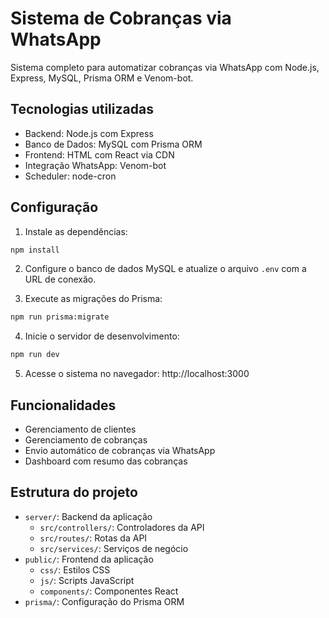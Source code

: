 # Sistema de Cobranças via WhatsApp

Sistema completo para automatizar cobranças via WhatsApp com Node.js, Express, MySQL, Prisma ORM e Venom-bot.

## Tecnologias utilizadas

- Backend: Node.js com Express
- Banco de Dados: MySQL com Prisma ORM
- Frontend: HTML com React via CDN
- Integração WhatsApp: Venom-bot
- Scheduler: node-cron

## Configuração

1. Instale as dependências:
```bash
npm install
```

2. Configure o banco de dados MySQL e atualize o arquivo `.env` com a URL de conexão.

3. Execute as migrações do Prisma:
```bash
npm run prisma:migrate
```

4. Inicie o servidor de desenvolvimento:
```bash
npm run dev
```

5. Acesse o sistema no navegador: http://localhost:3000

## Funcionalidades

- Gerenciamento de clientes
- Gerenciamento de cobranças
- Envio automático de cobranças via WhatsApp
- Dashboard com resumo das cobranças

## Estrutura do projeto

- `server/`: Backend da aplicação
  - `src/controllers/`: Controladores da API
  - `src/routes/`: Rotas da API
  - `src/services/`: Serviços de negócio
- `public/`: Frontend da aplicação
  - `css/`: Estilos CSS
  - `js/`: Scripts JavaScript
  - `components/`: Componentes React
- `prisma/`: Configuração do Prisma ORM 